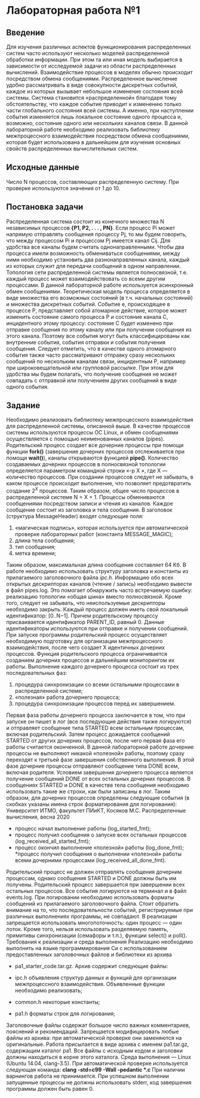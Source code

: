 # Лабораторная работа №1
## Введение
Для изучения различных аспектов функционирования распределенных систем часто
используют несколько моделей распределенной обработки информации. При этом та или
иная модель выбирается в зависимости от исследуемой задачи из области распределенных
вычислений. Взаимодействие процессов в моделях обычно происходит посредством
обмена сообщениями.
Распределенное вычисление удобно рассматривать в виде совокупности дискретных
событий, каждое из которых вызывает небольшое изменение состояния всей системы.
Система становится «распределенной» благодаря тому обстоятельству, что каждое
событие приводит к изменению только части глобального состояния всей системы. А
именно, при наступлении события изменяется лишь локальное состояние одного процесса
и, возможно, состояние одного или нескольких каналов связи.
В данной лабораторной работе необходимо реализовать библиотеку межпроцессного
взаимодействия посредством обмена сообщениями, которая будет использована в
дальнейшем для изучения основных свойств распределенных вычислительных систем.

## Исходные данные

Число N процессов, составляющих распределенную систему. При проверке
используются значения от 1 до 10.

## Постановка задачи

Распределенная система состоит из конечного множества N независимых процессов
**{P1, P2, . . . , PN}**. Если процесс Pi может напрямую отправлять сообщения процессу Pj, то мы будем говорить, что между процессом Pi и процессом Pj имеется канал Cij. Для
удобства все каналы будем считать однонаправленными. Чтобы два процесса имели
возможность обмениваться сообщениями, между ними необходимо установить два
разнонаправленных канала, каждый из которых служит для передачи сообщений в одном
направлении. Топология сети распределенной системы является полносвязной, т.е.
каждый процесс может взаимодействовать со всеми другим процессами. В данной
лабораторной работе используется асинхронный обмен сообщениями.
Теоретическая модель процесса определяется в виде множества его возможных
состояний (в т.ч. начальных состояний) и множества дискретных событий. Событие e,
происходящее в процессе P, представляет собой атомарное действие, которое может
изменить состояние самого процесса P и состояние канала C, инцидентного этому
процессу: состояние C будет изменено при отправке сообщения по этому каналу или при
получении сообщения из этого канала. Поэтому все события могут быть
классифицированы как внутренние события, события отправки и события получения
сообщения. Следует отметить, что в качестве одного атомарного события также часто
рассматривают отправку сразу нескольких сообщений по нескольким каналам связи,
инцидентным P, например при широковещательной или групповой рассылке. При этом
для удобства мы будем полагать, что получение сообщения не может совпадать с
отправкой или получением других сообщений в виде одного события.

## Задание

Необходимо реализовать библиотеку межпроцессного взаимодействия для
распределенной системы, описанной выше. В качестве процессов системы используются
процессы ОС Linux, и обмен сообщениями осуществляется с помощью неименованных
каналов (pipes). Родительский процесс создает все дочерние процессы при помощи
функции **fork()** (завершение дочерних процессов отслеживается при помощи **wait()**), каналы открываются функцией **pipe()**.
Количество создаваемых дочерних процессов в полносвязной топологии
определяется параметром командной строки «-p X », где X — количество процессов. При
создании процессов следует не забывать, в каком процессе происходит выполнение, что
позволяет предотвратить создание $2^X$ процессов. Таким образом, общее число процессов в
распределенной системе N = X + 1.
Процессы обмениваются сообщениями посредством записи и чтения из каналов.
Каждое сообщение состоит из заголовка и тела сообщения. В заголовок (структура
MessageHeader) входят следующие поля:

1. «магическая подпись», которая используется при автоматической проверке
лабораторных работ (константа MESSAGE_MAGIC);
2. длина тела сообщения;
3. тип сообщения;
4. метка времени;

Таким образом, максимальная длина сообщения составляет 64 Кб. В работе необходимо
использовать структуру заголовка и константы из прилагаемого заголовочного файла
*ipc.h*.
Информацию обо всех открытых дескрипторах каналов (чтение / запись)
необходимо вывести в файл pipes.log. Это помогает обнаружить часто встречаемую
ошибку: реализацию топологии «общая шина» вместо полносвязной. Кроме того, следует
не забывать, что неиспользуемые дескрипторы необходимо закрыть.
Каждый процесс должен иметь свой локальный идентификатор: [0..N−1]. Причем
родительскому процессу присваивается идентификатор PARENT_ID, равный 0. Данные
идентификаторы используются при отправке и получении сообщений.
При запуске программы родительский процесс осуществляет необходимую
подготовку для организации межпроцессного взаимодействия, после чего создает X
идентичных дочерних процессов. Функция родительского процесса ограничивается
созданием дочерних процессов и дальнейшим мониторингом их работы.
Выполнение каждого дочернего процесса состоит из трех последовательных фаз:
1. процедура синхронизации со всеми остальными процессами в распределенной
системе;
2. «полезная» работа дочернего процесса;
3. процедура синхронизации процессов перед их завершением.

Первая фаза работы дочернего процесса заключается в том, что при запуске он пишет в
лог (все последующие действия также логируются) и отправляет сообщение типа
STARTED всем остальным процессам, включая родительский. Затем процесс дожидается
сообщений STARTED от других дочерних процессов, после чего первая фаза его работы
считается оконченной. В данной лабораторной работе дочерние процессы не выполняют
никакой «полезной» работы, поэтому сразу переходят к третьей фазе завершения
собственного выполнения. В этой фазе дочерние процессы отправляют сообщение типа
DONE всем, включая родителя. Условием завершения дочернего процесса является
получение сообщений DONE от всех остальных дочерних процессов. В сообщениях
STARTED и DONE в качестве тела сообщения необходимо использовать такие же строки,
как были записаны в лог. Таким образом, для дочерних процессов определены следующие
события (в скобках указаны имена строк форматирования для логирования):
Университет ИТМО, факультет ПИиКТ, Косяков М.С. Распределенные вычисления, весна 2020
* процесс начал выполнение работы (log_started_fmt);
* процесс получил сообщения о запуске всех остальных процессов
(log_received_all_started_fmt);
* процесс окончил выполнение «полезной» работы (log_done_fmt);
*процесс получил сообщения о выполнении «полезной» работы всеми дочерними
процессами (log_received_all_done_fmt).

Родительский процесс не должен отправлять сообщения дочерним процессам, однако сообщения STARTED и DONE должны быть им получены. Родительский процесс завершается при завершении всех остальных процессов.
Все события логируются на терминал и в файл events.log. При логировании
необходимо использовать форматы сообщений из прилагаемого заголовочного файла.
Стоит обратить внимание на то, что последовательности событий, регистрируемые при
различных выполнениях программы, не совпадают. В реализации запрещается использовать многопоточность: один процесс — один поток. Кроме того, нельзя использовать разделяемую память, примитивы синхронизации (семафоры и т.п.), функции select() и poll().
Требования к реализации и среда выполнения
Реализацию необходимо выполнить на языке программирования Си с
использованием предоставленных заголовочных файлов и библиотеки из архива
* pa1_starter_code.tar.gz. Архив содержит следующие файлы:

 * ipc.h объявления структур данных и функций для организации
межпроцессного взаимодействия. Объявленные функции необходимо
реализовать;
  * common.h некоторые константы;
  * pa1.h форматы строк для логирования;

Заголовочные файлы содержат большое число важных комментариев, пояснений и
рекомендаций. Запрещается модифицировать любые файлы из архива: при
автоматической проверке они заменяются на оригинальные.
Работа присылается в виде архива с именем pa1.tar.gz, содержащим каталог pa1. Все
файлы с исходным кодом и заголовки должны находиться в корне этого каталога. Среда
выполнения — Linux (Ubuntu 14.04, clang-3.5). При автоматической проверке
используется следующая команда: **clang -std=c99 -Wall -pedantic \*.c** При наличии
варнингов работа не принимается. При успешном выполнении запущенные процессы не
должны использовать stderr, код завершения программы должен быть равен 0.
